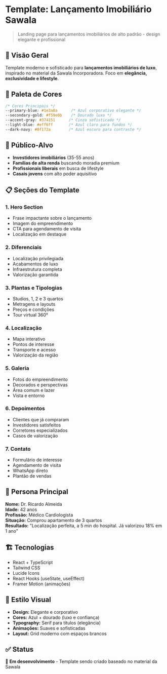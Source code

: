 # Template: Lançamento Imobiliário Sawala

> Landing page para lançamentos imobiliários de alto padrão - design elegante e profissional

## 🏢 Visão Geral

Template moderno e sofisticado para **lançamentos imobiliários de luxo**, inspirado no material da Sawala Incorporadora. Foco em **elegância, exclusividade e lifestyle**.

## 🎨 Paleta de Cores

```css
/* Cores Principais */
--primary-blue: #1e3a8a      /* Azul corporativo elegante */
--secondary-gold: #f59e0b    /* Dourado luxo */
--accent-gray: #374151      /* Cinza sofisticado */
--light-blue: #eff6ff       /* Azul claro para fundos */
--dark-navy: #0f172a        /* Azul escuro para contraste */
```

## 🎯 Público-Alvo

- **Investidores imobiliários** (35-55 anos)
- **Famílias de alta renda** buscando moradia premium
- **Profissionais liberais** em busca de lifestyle
- **Casais jovens** com alto poder aquisitivo

## 📋 Seções do Template

### 1. **Hero Section**
- Frase impactante sobre o lançamento
- Imagem do empreendimento 
- CTA para agendamento de visita
- Localização em destaque

### 2. **Diferenciais**
- Localização privilegiada
- Acabamentos de luxo  
- Infraestrutura completa
- Valorização garantida

### 3. **Plantas e Tipologias**
- Studios, 1, 2 e 3 quartos
- Metragens e layouts
- Preços e condições
- Tour virtual 360°

### 4. **Localização**
- Mapa interativo
- Pontos de interesse
- Transporte e acesso
- Valorização da região

### 5. **Galeria**
- Fotos do empreendimento
- Decorados e perspectivas
- Área comum e lazer
- Vista e entorno

### 6. **Depoimentos**
- Clientes que já compraram
- Investidores satisfeitos
- Corretores especializados
- Casos de valorização

### 7. **Contato**
- Formulário de interesse
- Agendamento de visita
- WhatsApp direto
- Plantão de vendas

## 💼 Persona Principal

**Nome:** Dr. Ricardo Almeida  
**Idade:** 42 anos  
**Profissão:** Médico Cardiologista  
**Situação:** Comprou apartamento de 3 quartos  
**Resultado:** "Localização perfeita, a 5 min do hospital. Já valorizou 18% em 1 ano"

## 🏗️ Tecnologias

- React + TypeScript
- Tailwind CSS  
- Lucide Icons
- React Hooks (useState, useEffect)
- Framer Motion (animações)

## 🎨 Estilo Visual

- **Design:** Elegante e corporativo
- **Cores:** Azul + dourado (luxo e confiança)
- **Typography:** Serif para títulos (elegância)
- **Animações:** Suaves e sofisticadas
- **Layout:** Grid moderno com espaços brancos

## ✅ Status

🚧 **Em desenvolvimento** - Template sendo criado baseado no material da Sawala

